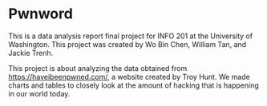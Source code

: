 # Pwnword

This is a data analysis report final project for INFO 201 at the University of Washington. This project was created by Wo Bin Chen, William Tan, and Jackie Trenh.

This project is about analyzing the data obtained from https://haveibeenpwned.com/, a website created by Troy Hunt. We made charts and tables to closely look at the amount of hacking that is happening in our world today.

